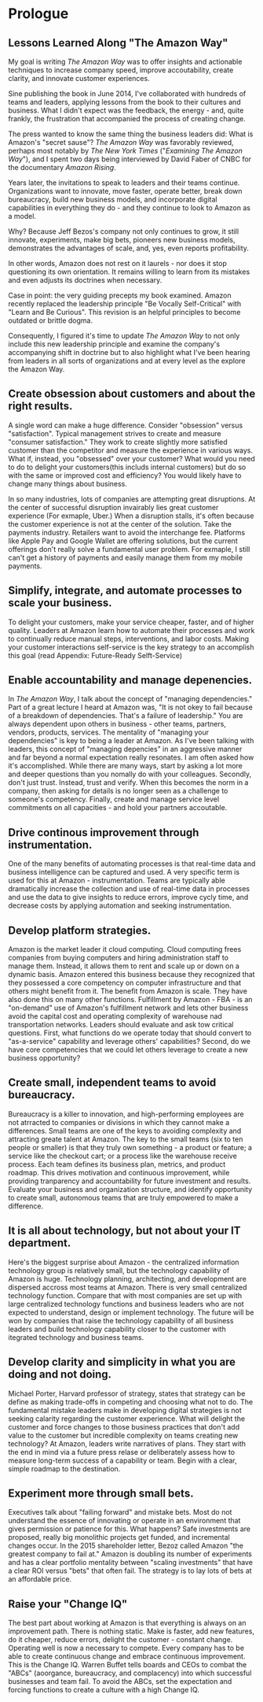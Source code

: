 # Prologue

## Lessons Learned Along "The Amazon Way"

My goal is writing *The Amazon Way* was to offer insights and actionable techniques to increase company speed, improve accoutability, create clarity, and innovate customer experiences.

Sine publishing the book in June 2014, I've collaborated with hundreds of teams and leaders, applying lessons from the book to their cultures and business. What I didn't expect was the feedback, the energy - and, quite frankly, the frustration that accompanied the process of creating change.

The press wanted to know the same thing the business leaders did: What is Amazon's "secret sause"? *The Amazon Way* was favorably reviewed, perhaps most notably by *The New York Times* ("*Examining The Amazon Way*"), and I spent two days being interviewed by David Faber of CNBC for the documentary *Amazon Rising*.

Years later, the invitations to speak to leaders and their teams continue. Organizations want to innovate, move faster, operate better, break down bureaucracy, build new business models, and incorporate digital capabilities in everything they do - and they continue to look to Amazon as a model.

Why? Because Jeff Bezos's company not only continues to grow, it still innovate, experiments, make big bets, pioneers new business models, demonstrates the advantages of scale, and, yes, even reports profitability.

In other words, Amazon does not rest on it laurels - nor does it stop questioning its own orientation. It remains willing to learn from its mistakes and even adjusts its doctrines when necessary.

Case in point: the very guiding precepts my book examined. Amazon recently replaced the leadership principle "Be Vocally Self-Critical" with "Learn and Be Curious". This revision is an helpful principles to become outdated or brittle dogma.

Consequently, I figured it's time to update *The Amazon Way* to not only include this new leadership principle and examine the company's accompanying shift in doctrine but to also highlight what I've been hearing from leaders in all sorts of organizations and at every level as the explore the Amazon Way.



## Create obsession about customers and about the right results.

A single word can make a huge difference. Consider "obsession" versus "satisfaction". Typical management strives to create and measure "consumer satisfaction." They work to create slightly more satisfied customer than the competitor and measure the experience in various ways. What if, instead, you "obsessed" over your customer? What would you need to do to delight your customers(this includs internal customers) but do so with the same or improved cost and efficiency? You would likely have to change many things about business.

In so many industries, lots of companies are attempting great disruptions. At the center of successful disruption invairably lies great customer experience (For exmaple, Uber.) When a disruption stalls, it's often because the customer experience is not at the center of the solution. Take the payments industry. Retailers want to avoid the interchange fee. Platforms like Apple Pay and Google Wallet are offering solutions, but the current offerings don't really solve a fundamental user problem. For exmaple, I still can't get a history of payments and easily manage them from my mobile payments.



## Simplify, integrate, and automate processes to scale your business.

To delight your customers, make your service cheaper, faster, and of higher quality. Leaders at Amazon learn how to automate their processes and work to continually reduce manual steps, interventions, and labor costs. Making your customer interactions self-service is the key strategy to an accomplish this goal (read Appendix: Future-Ready Selft-Service)



## Enable accountability and manage depenencies.

In *The Amazon Way*, I talk about the concept of "managing dependencies." Part of a great lecture I heard at Amazon was, "It is not okey to fail because of a breakdown of dependencies. That's a failure of leadership." You are always dependent upon others in business - other teams, partners, vendors, products, services. The mentality of "managing your dependencies" is key to being a leader at Amazon. As I've been talking with leaders, this concept of "managing depencies" in an aggressive manner and far beyond a normal expectation really resonates. I am often asked how it's accomplished. While there are many ways, start by asking a lot more and deeper questions than you nomally do with your colleagues. Secondly, don't just trust. Instead, trust and verify. When this becomes the norm in a company, then asking for details is no longer seen as a challenge to someone's competency. Finally, create and manage service level commitments on all capacities - and hold your partners accoutable.

 

## Drive continous improvement through instrumentation.

One of the many benefits of automating processes is that real-time data and business intelligence can be captured and used. A very specific term is used for this at Amazon - instrumentation. Teams are typically able dramatically increase the collection and use of real-time data in processes and use the data to give insights to reduce errors, improve cycly time, and decrease costs by applying automation and seeking instrumentation.



## Develop platform strategies.

Amazon is the market leader it cloud computing. Cloud computing frees companies from buying computers and hiring administration staff to manage them. Instead, it allows them to rent and scale up or down on a dynamic basis. Amazon entered this business because they recognized that they possessed a core competency on computer infrastructure and that others might benefit from it. The benefit from Amazon is scale. They have also done this on many other functions. Fulfillment by Amazon - FBA - is an "on-demand" use of Amazon's fulfillment network and lets other business avoid the capital cost and operating complexity of warehouse nad transportation networks. Leaders should evaluate and ask tow critical questions. First, what functions do we operate today that should convert to "as-a-service" capability and leverage others' capabilities? Second, do we have core competencies that we could let others leverage to create a new business opportunity?



## Create small, independent teams to avoid bureaucracy.

Bureaucracy is a killer to innovation, and high-performing employees are not atrracted to companies or divisions in which they cannot make a differences. Small teams are one of the keys to avoiding complexity and attracting greate talent at Amazon. The key to the small teams (six to ten people or smaller) is that they truly own something - a product or feature; a service like the checkout cart; or a process like the warehouse receive process. Each team defines its business plan, metrics, and product roadmap. This drives motivation and continuous improvement, while providing tranparency and accountability for future investment and results. Evaluate your business and organization structure, and identify opportunity to create small, autonomous teams that are truly empowered to make a difference.



## It is all about technology, but not about your IT department.

Here's the biggest surprise about Amazon - the centralized information technology group is relatively small, but the technology capability of Amazon is huge. Technology planning, architecting, and development are dispersed accross most teams at Amazon. There is very small centralized technology function. Compare that with most companies are set up with large centralized technology functions and business leaders who are not expected to understand, design or implement technology. The future will be won by companies that raise the technology capability of all business leaders and build technology capability closer to the customer with itegrated technology and business teams.



## Develop clarity and simplicity in what you are doing and not doing.

Michael Porter, Harvard professor of strategy, states that strategy can be define as making trade-offs in competing and choosing what not to do. The fundamental mistake leaders make in developing digital strategies is not seeking calarity regarding the customer experience. What will delight the customer and force changes to those business practices that don't add value to the customer but incredible complexity on teams creating new technology? At Amazon, leaders write narratives of plans. They start with the end in mind via a future press relase or deliberately assess how to measure long-term success of a capability or team. Begin with a clear, simple roadmap to the destination.



## Experiment more through small bets.

Executives talk about "failing forward" and mistake bets. Most do not understand the essence of innovating or operate in an environment that gives permission or patience for this. What happens? Safe investments are proposed, really big monolithic projects get funded, and incremental changes occur. In the 2015 shareholder letter, Bezoz called Amazon "the greatest company to fail at." Amazon is doubling its number of experiments and has a clear portfolio mentality between "scaling investments" that have a clear ROI versus "bets" that often fail. The strategy is to lay lots of bets at an affordable price.



## Raise your "Change IQ"

The best part about working at Amazon is that everything is always on an improvement path. There is nothing static. Make is faster, add new features, do it cheaper, reduce errors, delight the customer - constant change. Operating well is now a necessary to compete. Every company has to be able to create continuous change and embrace continuous improvement. This is the Change IQ. Warren Buffet tells boards and CEOs to combat the "ABCs" (aoorgance, bureaucracy, and complacency) into which successful businesses and team fail. To avoid the ABCs, set the expectation and forcing functions to create a culture with a high Change IQ.





